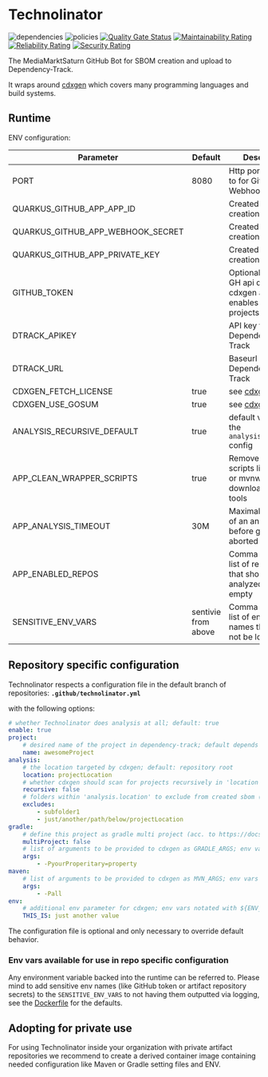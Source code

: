 # Technolinator

![dependencies](https://dtrack.mmst.eu/api/v1/badge/vulns/project/technolinator/main) ![policies](https://dtrack.mmst.eu/api/v1/badge/violations/project/technolinator/main)
[![Quality Gate Status](https://sonarqube.cloud.mmst.eu/api/project_badges/measure?project=technolinator%3Amain&metric=alert_status&token=squ_c20d5a134cfb4e85c6046de00451b6f4d21ee225)](https://sonarqube.cloud.mmst.eu/dashboard?id=technolinator%3Amain) [![Maintainability Rating](https://sonarqube.cloud.mmst.eu/api/project_badges/measure?project=technolinator%3Amain&metric=sqale_rating&token=squ_c20d5a134cfb4e85c6046de00451b6f4d21ee225)](https://sonarqube.cloud.mmst.eu/dashboard?id=technolinator%3Amain) [![Reliability Rating](https://sonarqube.cloud.mmst.eu/api/project_badges/measure?project=technolinator%3Amain&metric=reliability_rating&token=squ_c20d5a134cfb4e85c6046de00451b6f4d21ee225)](https://sonarqube.cloud.mmst.eu/dashboard?id=technolinator%3Amain) [![Security Rating](https://sonarqube.cloud.mmst.eu/api/project_badges/measure?project=technolinator%3Amain&metric=security_rating&token=squ_c20d5a134cfb4e85c6046de00451b6f4d21ee225)](https://sonarqube.cloud.mmst.eu/dashboard?id=technolinator%3Amain)

The MediaMarktSaturn GitHub Bot for SBOM creation and upload to Dependency-Track.

It wraps around [cdxgen](https://github.com/CycloneDX/cdxgen) which covers many programming languages and build systems.

## Runtime

ENV configuration:

| Parameter                         | Default                | Description                                                                 |
|-----------------------------------|------------------------|-----------------------------------------------------------------------------|
| PORT                              | 8080                   | Http port to listen to for GitHub Webhook events                            |
| QUARKUS_GITHUB_APP_APP_ID         |                        | Created during app creation on GitHub                                       |
| QUARKUS_GITHUB_APP_WEBHOOK_SECRET |                        | Created during app creation on GitHub                                       |
| QUARKUS_GITHUB_APP_PRIVATE_KEY    |                        | Created during app creation on GitHub                                       |
| GITHUB_TOKEN                      |                        | Optional. Raises GH api quota for cdxgen and enables `go mod` projects      |
| DTRACK_APIKEY                     |                        | API key to access Dependency-Track                                          |
| DTRACK_URL                        |                        | Baseurl of Dependency-Track                                                 |
| CDXGEN_FETCH_LICENSE              | true                   | see [cdxgen](https://github.com/CycloneDX/cdxgen#environment-variables)     |
| CDXGEN_USE_GOSUM                  | true                   | see [cdxgen](https://github.com/CycloneDX/cdxgen#environment-variables)     |
| ANALYSIS_RECURSIVE_DEFAULT        | true                   | default value for the `analysis.recursvie` config                           |
| APP_CLEAN_WRAPPER_SCRIPTS         | true                   | Remove wrapper scripts like gradlew or mvnw for not downloading these tools |
| APP_ANALYSIS_TIMEOUT              | 30M                    | Maximal duration of an analysis before getting aborted                      |
| APP_ENABLED_REPOS                 |                        | Comma separated list of repo names that should be analyzed; all if empty    |
| SENSITIVE_ENV_VARS                | sentivie from above    | Comma separated list of env var names that must not be logged               |

## Repository specific configuration

Technolinator respects a configuration file in the default branch of repositories:
**`.github/technolinator.yml`**

with the following options:
```yaml
# whether Technolinator does analysis at all; default: true
enable: true
project:
    # desired name of the project in dependency-track; default depends on build system, for maven it's: "groupId:artifactId"
    name: awesomeProject
analysis:
    # the location targeted by cdxgen; default: repository root
    location: projectLocation
    # whether cdxgen should scan for projects recursively in 'location' or only 'location' itself; default: false
    recursive: false
    # folders within 'analysis.location' to exclude from created sbom (e.g. non-production stuff)
    excludes:
        - subfolder1
        - just/another/path/below/projectLocation
gradle:
    # define this project as gradle multi project (acc. to https://docs.gradle.org/current/userguide/intro_multi_project_builds.html)
    multiProject: false
    # list of arguments to be provided to cdxgen as GRADLE_ARGS; env vars notated with ${ENV_VAR} will be resolved (see below)
    args:
        - -PyourProperitary=property
maven:
    # list of arguments to be provided to cdxgen as MVN_ARGS; env vars notated with ${ENV_VAR} will be resolved (see below)
    args:
        - -Pall
env:
    # additional env parameter for cdxgen; env vars notated with ${ENV_VAR} will be resolved (see below)
    THIS_IS: just another value
```

The configuration file is optional and only necessary to override default behavior.

### Env vars available for use in repo specific configuration

Any environment variable backed into the runtime can be referred to.
Please mind to add sensitive env names (like GitHub token or artifact repository secrets) to the `SENSITIVE_ENV_VARS` to not having them outputted via logging, see the [Dockerfile](src/main/docker/Dockerfile) for the defaults.

## Adopting for private use

For using Technolinator inside your organization with private artifact repositories we recommend to create a derived container image containing needed configuration like Maven or Gradle setting files and ENV.
